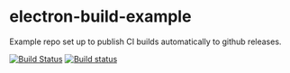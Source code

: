 # electron-build-example

Example repo set up to publish CI builds automatically to github releases.

[![Build Status](https://travis-ci.org/bcomnes/electron-build-example.svg?branch=master)](https://travis-ci.org/bcomnes/electron-build-example)
[![Build status](https://ci.appveyor.com/api/projects/status/bkvdkikq87j23fma?svg=true)](https://ci.appveyor.com/project/bcomnes/electron-build-example)
